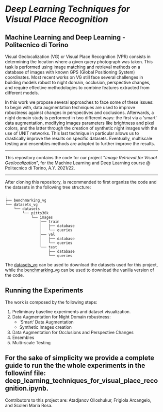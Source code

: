 # ***Deep Learning Techniques for Visual Place Recognition***
## **Machine Learning and Deep Learning - Politecnico di Torino**

Visual Geolocalization (VG) or Visual Place Recognition (VPR) consists in determining the location where a given query photograph was taken. This task is performed using image matching and retrieval methods on a database of images with known GPS (Global Positioning System) coordinates.
Most recent works on VG still face several challenges in building models robust to night domain, occlusion, perspective changes, and require effective methodologies to combine features extracted from different models.

In this work we propose several approaches to face some of these issues: to begin with, data augmentation techniques are used to improve robustness against changes in perspectives and occlusions. Afterwards, a night domain study is performed in two different ways: the first via a 'smart' data augmentation, modifying images parameters like brightness and pixel colors, and the latter through the creation of synthetic
night images with the use of UNIT networks. This last technique in particular allows us to drastically improve the results on specific datasets. Eventually, multiscale testing and ensembles methods are adopted to further improve the results.

---

This repository contains the code for our project "*Image Retrieval for Visual Geolocalization*", for the Machine Learning and Deep Learning course @ Politecnico di Torino, A.Y. 2021/22.

---

After cloning this repository, is recommended to first organize the code and the datasets in the following tree structure:

```
.
├── benchmarking_vg
└── datasets_vg
    └── datasets
        └── pitts30k
            └── images
                ├── train
                │   ├── database
                │   └── queries
                ├── val
                │   ├── database
                │   └── queries
                └── test
                    ├── database
                    └── queries
```
The [datasets_vg](https://github.com/gmberton/datasets_vg) can be used to download the datasets used for this project, while the [benchmarking_vg](https://github.com/gmberton/deep-visual-geo-localization-benchmark) can be used to download the vanilla version of the code.

## Running the Experiments
The work is composed by the following steps:
1. Preliminary baseline experiments and dataset visualization.
2. Data Augmentation for Night Domain robustness:
   - 'Smart' Data Augmentation
   - Synthetic Images creation
3. Data Augmentation for Occlusions and Perspective Changes
4. Ensembles
5. Multi-scale Testing


For the sake of simplicity we provide a complete guide to run the the whole experiments in the followinf file:
**deep_learning_techniques_for_visual_place_recognition.ipynb**.
---
Contributors to this project are: Atadjanov Olloshukur, Frigiola Arcangelo, and Scoleri Maria Rosa.
